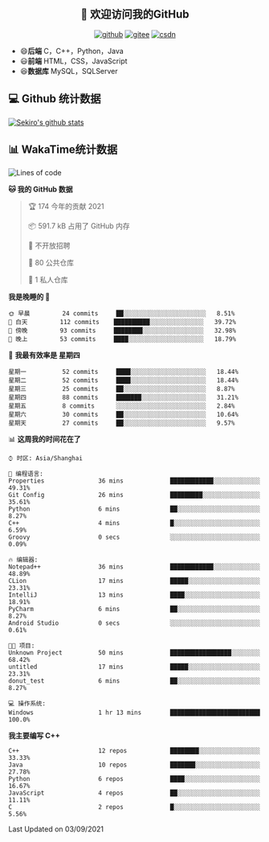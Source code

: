 <h2 align="center">👋 欢迎访问我的GitHub</h2>
<p align="center">
  <a href="https://666wxy666.github.io/"><img src="https://img.shields.io/badge/GitHub-24292e" alt="github"></a>
  <a href="https://gitee.com/wxy_666"><img src="https://img.shields.io/badge/Gitee-fe7300" alt="gitee"></a>
  <a href="https://blog.csdn.net/WXY_666"><img src="https://img.shields.io/badge/CSDN-cf000e" alt="csdn"></a>
</p>

- 😄**后端** C，C++，Python，Java
- 😃**前端** HTML，CSS，JavaScript
- 😆**数据库** MySQL，SQLServer

## 💻 Github 统计数据
[![Sekiro's github stats](https://github-readme-stats.vercel.app/api?username=666WXY666)](https://666wxy666.github.io/)

## 📊 WakaTime统计数据

<!--START_SECTION:waka-->
![Lines of code](https://img.shields.io/badge/%E4%BB%8E%E3%80%8C%E4%BD%A0%E5%A5%BD%E4%B8%96%E7%95%8C%E3%80%8D%E6%88%91%E5%B7%B2%E7%BB%8F%E5%86%99%E4%BA%86-1.7%20million%20%E8%A1%8C%E4%BB%A3%E7%A0%81-blue)

**🐱 我的 GitHub 数据** 

> 🏆 174 今年的贡献 2021
 > 
> 📦 591.7 kB 占用了 GitHub 内存 
 > 
> 🚫 不开放招聘
 > 
> 📜 80 公共仓库 
 > 
> 🔑 1 私人仓库 
 > 
**我是晚睡的 🦉** 

```text
🌞 早晨         24 commits     ██░░░░░░░░░░░░░░░░░░░░░░░   8.51% 
🌆 白天         112 commits    ██████████░░░░░░░░░░░░░░░   39.72% 
🌃 傍晚         93 commits     ████████░░░░░░░░░░░░░░░░░   32.98% 
🌙 晚上         53 commits     ████░░░░░░░░░░░░░░░░░░░░░   18.79%

```
📅 **我最有效率是 星期四** 

```text
星期一          52 commits     ████░░░░░░░░░░░░░░░░░░░░░   18.44% 
星期二          52 commits     ████░░░░░░░░░░░░░░░░░░░░░   18.44% 
星期三          25 commits     ██░░░░░░░░░░░░░░░░░░░░░░░   8.87% 
星期四          88 commits     ███████░░░░░░░░░░░░░░░░░░   31.21% 
星期五          8 commits      ░░░░░░░░░░░░░░░░░░░░░░░░░   2.84% 
星期六          30 commits     ██░░░░░░░░░░░░░░░░░░░░░░░   10.64% 
星期天          27 commits     ██░░░░░░░░░░░░░░░░░░░░░░░   9.57%

```


📊 **这周我的时间花在了** 

```text
⌚︎ 时区: Asia/Shanghai

💬 编程语言: 
Properties               36 mins             ████████████░░░░░░░░░░░░░   49.31% 
Git Config               26 mins             █████████░░░░░░░░░░░░░░░░   35.61% 
Python                   6 mins              ██░░░░░░░░░░░░░░░░░░░░░░░   8.27% 
C++                      4 mins              █░░░░░░░░░░░░░░░░░░░░░░░░   6.59% 
Groovy                   0 secs              ░░░░░░░░░░░░░░░░░░░░░░░░░   0.09%

🔥 编辑器: 
Notepad++                36 mins             ████████████░░░░░░░░░░░░░   48.89% 
CLion                    17 mins             █████░░░░░░░░░░░░░░░░░░░░   23.31% 
IntelliJ                 13 mins             ████░░░░░░░░░░░░░░░░░░░░░   18.91% 
PyCharm                  6 mins              ██░░░░░░░░░░░░░░░░░░░░░░░   8.27% 
Android Studio           0 secs              ░░░░░░░░░░░░░░░░░░░░░░░░░   0.61%

🐱‍💻 项目: 
Unknown Project          50 mins             █████████████████░░░░░░░░   68.42% 
untitled                 17 mins             █████░░░░░░░░░░░░░░░░░░░░   23.31% 
donut_test               6 mins              ██░░░░░░░░░░░░░░░░░░░░░░░   8.27%

💻 操作系统: 
Windows                  1 hr 13 mins        █████████████████████████   100.0%

```

**我主要编写 C++** 

```text
C++                      12 repos            ████████░░░░░░░░░░░░░░░░░   33.33% 
Java                     10 repos            ███████░░░░░░░░░░░░░░░░░░   27.78% 
Python                   6 repos             ████░░░░░░░░░░░░░░░░░░░░░   16.67% 
JavaScript               4 repos             ██░░░░░░░░░░░░░░░░░░░░░░░   11.11% 
C                        2 repos             █░░░░░░░░░░░░░░░░░░░░░░░░   5.56%

```



 Last Updated on 03/09/2021
<!--END_SECTION:waka-->

<!--
**666WXY666/666WXY666** is a ✨ _special_ ✨ repository because its `README.md` (this file) appears on your GitHub profile.

Here are some ideas to get you started:

- 🔭 I’m currently working on ...
- 🌱 I’m currently learning ...
- 👯 I’m looking to collaborate on ...
- 🤔 I’m looking for help with ...
- 💬 Ask me about ...
- 📫 How to reach me: ...
- 😄 Pronouns: ...
- ⚡ Fun fact: ...
-->
